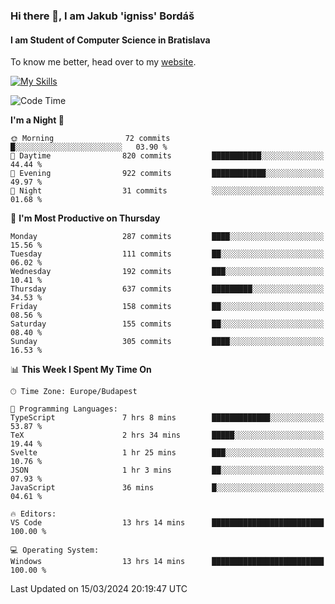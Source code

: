 ### Hi there 👋, I am Jakub 'igniss' Bordáš

#### I am Student of Computer Science in Bratislava
To know me better, head over to my [website](https://bordas.sk).

[![My Skills](https://skillicons.dev/icons?i=js,html,css,figma,svelte,java,kotlin,python,postgresql,typescript,nest,nodejs)](https://bordas.sk)


<!--START_SECTION:waka-->
![Code Time](http://img.shields.io/badge/Code%20Time-1%2C432%20hrs%2030%20mins-blue)

**I'm a Night 🦉** 

```text
🌞 Morning                72 commits          █░░░░░░░░░░░░░░░░░░░░░░░░   03.90 % 
🌆 Daytime                820 commits         ███████████░░░░░░░░░░░░░░   44.44 % 
🌃 Evening                922 commits         ████████████░░░░░░░░░░░░░   49.97 % 
🌙 Night                  31 commits          ░░░░░░░░░░░░░░░░░░░░░░░░░   01.68 % 
```
📅 **I'm Most Productive on Thursday** 

```text
Monday                   287 commits         ████░░░░░░░░░░░░░░░░░░░░░   15.56 % 
Tuesday                  111 commits         ██░░░░░░░░░░░░░░░░░░░░░░░   06.02 % 
Wednesday                192 commits         ███░░░░░░░░░░░░░░░░░░░░░░   10.41 % 
Thursday                 637 commits         █████████░░░░░░░░░░░░░░░░   34.53 % 
Friday                   158 commits         ██░░░░░░░░░░░░░░░░░░░░░░░   08.56 % 
Saturday                 155 commits         ██░░░░░░░░░░░░░░░░░░░░░░░   08.40 % 
Sunday                   305 commits         ████░░░░░░░░░░░░░░░░░░░░░   16.53 % 
```


📊 **This Week I Spent My Time On** 

```text
🕑︎ Time Zone: Europe/Budapest

💬 Programming Languages: 
TypeScript               7 hrs 8 mins        █████████████░░░░░░░░░░░░   53.87 % 
TeX                      2 hrs 34 mins       █████░░░░░░░░░░░░░░░░░░░░   19.44 % 
Svelte                   1 hr 25 mins        ███░░░░░░░░░░░░░░░░░░░░░░   10.76 % 
JSON                     1 hr 3 mins         ██░░░░░░░░░░░░░░░░░░░░░░░   07.93 % 
JavaScript               36 mins             █░░░░░░░░░░░░░░░░░░░░░░░░   04.61 % 

🔥 Editors: 
VS Code                  13 hrs 14 mins      █████████████████████████   100.00 % 

💻 Operating System: 
Windows                  13 hrs 14 mins      █████████████████████████   100.00 % 
```


 Last Updated on 15/03/2024 20:19:47 UTC
<!--END_SECTION:waka-->
